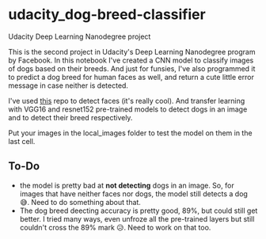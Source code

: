 # udacity_dog-breed-classifier
Udacity Deep Learning Nanodegree project

This is the second project in Udacity's Deep Learning Nanodegree program by Facebook.
In this notebook I've created a CNN model to classify images of dogs based on their breeds. And just for funsies, I've also programmed it to predict a dog breed for human faces as well, and return a cute little error message in case neither is detected.

I've used [this](https://github.com/ageitgey/face_recognition) repo to detect faces (it's really cool). And transfer learning with VGG16 and resnet152 pre-trained models to detect dogs in an image and to detect their breed respectively.

Put your images in the local_images folder to test the model on them in the last cell.


## To-Do
- the model is pretty bad at **not detecting** dogs in an image. So, for images that have neither faces nor dogs, the model still detects a dog 😅. Need to do something about that.
- The dog breed deecting accuracy is pretty good, 89%, but could still get better. I tried many ways, even unfroze all the pre-trained layers but still couldn't cross the 89% mark 😥. Need to work on that too.
